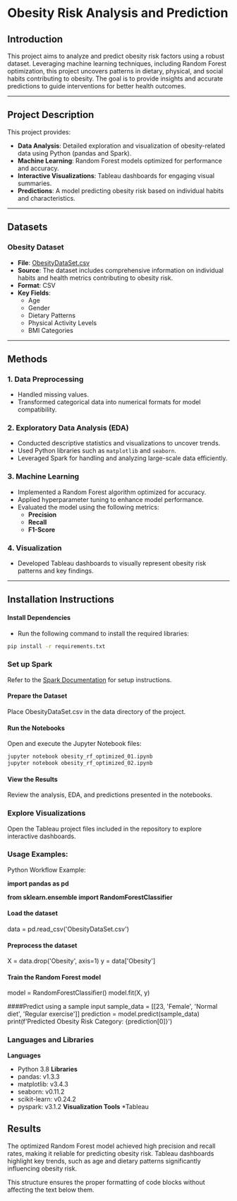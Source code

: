 

# **Obesity Risk Analysis and Prediction**

## **Introduction**
This project aims to analyze and predict obesity risk factors using a robust dataset. Leveraging machine learning techniques, including Random Forest optimization, this project uncovers patterns in dietary, physical, and social habits contributing to obesity. The goal is to provide insights and accurate predictions to guide interventions for better health outcomes.

---

## **Project Description**
This project provides:
- **Data Analysis**: Detailed exploration and visualization of obesity-related data using Python (pandas and Spark).
- **Machine Learning**: Random Forest models optimized for performance and accuracy.
- **Interactive Visualizations**: Tableau dashboards for engaging visual summaries.
- **Predictions**: A model predicting obesity risk based on individual habits and characteristics.

---

## **Datasets**

### **Obesity Dataset**
- **File**: [ObesityDataSet.csv](./ObesityDataSet.csv)
- **Source**: The dataset includes comprehensive information on individual habits and health metrics contributing to obesity risk.
- **Format**: CSV
- **Key Fields**: 
  - Age
  - Gender
  - Dietary Patterns
  - Physical Activity Levels
  - BMI Categories

---

## **Methods**

### **1. Data Preprocessing**
- Handled missing values.
- Transformed categorical data into numerical formats for model compatibility.

### **2. Exploratory Data Analysis (EDA)**
- Conducted descriptive statistics and visualizations to uncover trends.
- Used Python libraries such as `matplotlib` and `seaborn`.
- Leveraged Spark for handling and analyzing large-scale data efficiently.

### **3. Machine Learning**
- Implemented a Random Forest algorithm optimized for accuracy.
- Applied hyperparameter tuning to enhance model performance.
- Evaluated the model using the following metrics:
  - **Precision**
  - **Recall**
  - **F1-Score**

### **4. Visualization**
- Developed Tableau dashboards to visually represent obesity risk patterns and key findings.

---

## **Installation Instructions**

#### **Install Dependencies**
*  Run the following command to install the required libraries:
```bash
pip install -r requirements.txt
```
### **Set up Spark**
Refer to the [Spark Documentation](https://spark.apache.org/docs/latest/) for setup instructions.

#### Prepare the Dataset
Place ObesityDataSet.csv in the data directory of the project.

#### Run the Notebooks
Open and execute the Jupyter Notebook files:

```bash
jupyter notebook obesity_rf_optimized_01.ipynb
jupyter notebook obesity_rf_optimized_02.ipynb
```
#### View the Results
Review the analysis, EDA, and predictions presented in the notebooks.

### Explore Visualizations
Open the Tableau project files included in the repository to explore interactive dashboards.

### Usage Examples:

Python Workflow Example:

**import pandas as pd**

**from sklearn.ensemble import RandomForestClassifier**

#### Load the dataset
data = pd.read_csv('ObesityDataSet.csv')

#### Preprocess the dataset
X = data.drop('Obesity', axis=1)
y = data['Obesity']

#### Train the Random Forest model
model = RandomForestClassifier()
model.fit(X, y)

####Predict using a sample input
sample_data = [[23, 'Female', 'Normal diet', 'Regular exercise']]
prediction = model.predict(sample_data)
print(f'Predicted Obesity Risk Category: {prediction[0]}')

###  Languages and Libraries
**Languages**
* Python 3.8
**Libraries**
* pandas: v1.3.3
* matplotlib: v3.4.3
* seaborn: v0.11.2
* scikit-learn: v0.24.2
* pyspark: v3.1.2
**Visualization Tools**
*Tableau


##  Results
The optimized Random Forest model achieved high precision and recall rates, making it reliable for predicting obesity risk. Tableau dashboards highlight key trends, such as age and dietary patterns significantly influencing obesity risk.



This structure ensures the proper formatting of code blocks without affecting the text below them.
